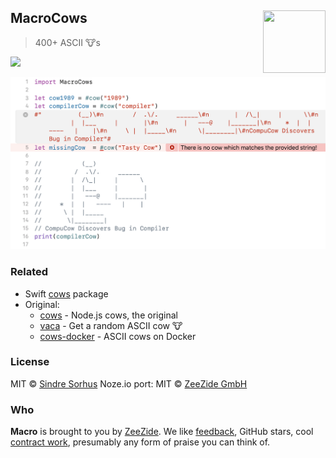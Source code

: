 <h2>MacroCows
  <img src="http://zeezide.com/img/macro/MacroExpressIcon128.png"
       align="right" width="100" height="100" />
</h2>

> 400+ ASCII 🐮s

![](https://cloud.githubusercontent.com/assets/170270/13090998/a9cdd6b0-d52b-11e5-83ec-614143c9a3bb.png)

![Xcode using MacroCows](images/MacroCows.png)


### Related

- Swift [cows](https://github.com/AlwaysRightInstitute/cows) package
- Original:
  - [cows](https://github.com/sindresorhus/cows) - Node.js cows, the original
  - [vaca](https://github.com/sindresorhus/vaca) - Get a random ASCII cow 🐮
  - [cows-docker](https://github.com/alexellis/cows-docker) - ASCII cows on Docker

### License

MIT © [Sindre Sorhus](http://sindresorhus.com)
Noze.io port: MIT © [ZeeZide GmbH](http://zeezide.de)

### Who

**Macro** is brought to you by
[ZeeZide](http://zeezide.de).
We like 
[feedback](https://twitter.com/ar_institute), 
GitHub stars, 
cool [contract work](http://zeezide.com/en/services/services.html),
presumably any form of praise you can think of.
